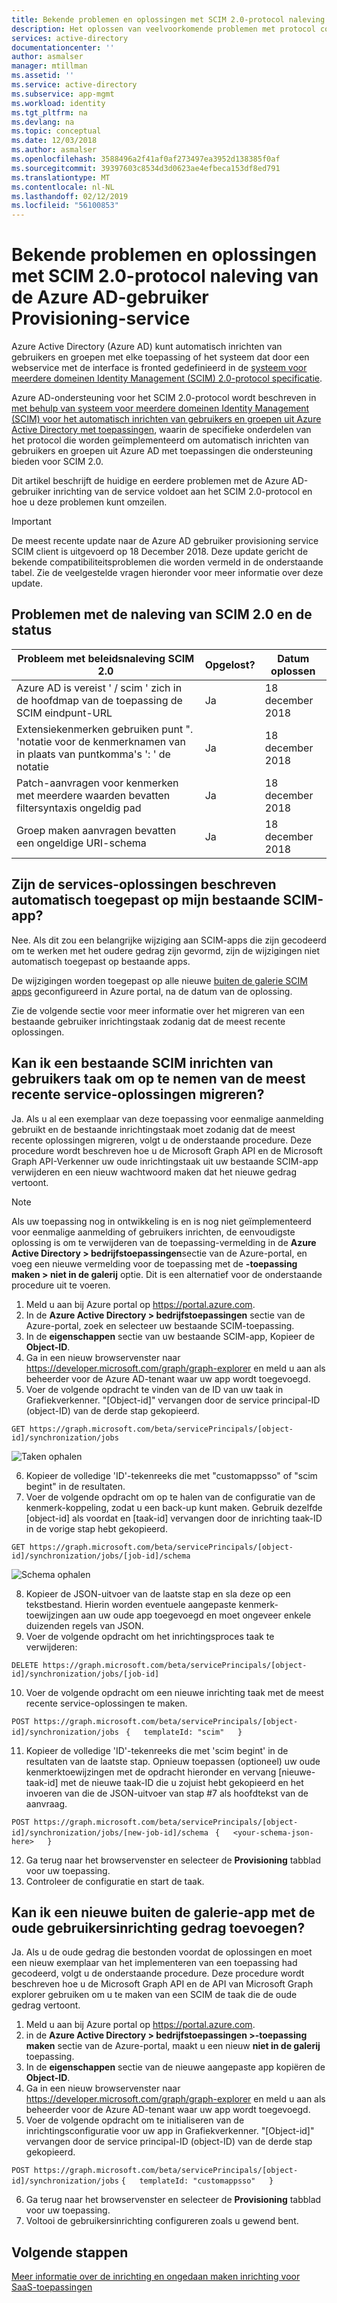 ```yaml
---
title: Bekende problemen en oplossingen met SCIM 2.0-protocol naleving van de Azure AD-gebruiker Provisioning-service | Microsoft Docs
description: Het oplossen van veelvoorkomende problemen met protocol compatibiliteit geconfronteerd bij het toevoegen van een toepassing buiten de galerie die ondersteuning biedt voor SCIM 2.0 naar Azure AD
services: active-directory
documentationcenter: ''
author: asmalser
manager: mtillman
ms.assetid: ''
ms.service: active-directory
ms.subservice: app-mgmt
ms.workload: identity
ms.tgt_pltfrm: na
ms.devlang: na
ms.topic: conceptual
ms.date: 12/03/2018
ms.author: asmalser
ms.openlocfilehash: 3588496a2f41af0af273497ea3952d138385f0af
ms.sourcegitcommit: 39397603c8534d3d0623ae4efbeca153df8ed791
ms.translationtype: MT
ms.contentlocale: nl-NL
ms.lasthandoff: 02/12/2019
ms.locfileid: "56100853"
---
```

# <a name="known-issues-and-resolutions-with-scim-20-protocol-compliance-of-the-azure-ad-user-provisioning-service"></a>Bekende problemen en oplossingen met SCIM 2.0-protocol naleving van de Azure AD-gebruiker Provisioning-service

Azure Active Directory (Azure AD) kunt automatisch inrichten van gebruikers en groepen met elke toepassing of het systeem dat door een webservice met de interface is fronted gedefinieerd in de [systeem voor meerdere domeinen Identity Management (SCIM) 2.0-protocol specificatie](https://tools.ietf.org/html/draft-ietf-scim-api-19). 

Azure AD-ondersteuning voor het SCIM 2.0-protocol wordt beschreven in [met behulp van systeem voor meerdere domeinen Identity Management (SCIM) voor het automatisch inrichten van gebruikers en groepen uit Azure Active Directory met toepassingen](use-scim-to-provision-users-and-groups.md), waarin de specifieke onderdelen van het protocol die worden geïmplementeerd om automatisch inrichten van gebruikers en groepen uit Azure AD met toepassingen die ondersteuning bieden voor SCIM 2.0.

Dit artikel beschrijft de huidige en eerdere problemen met de Azure AD-gebruiker inrichting van de service voldoet aan het SCIM 2.0-protocol en hoe u deze problemen kunt omzeilen.

> [!IMPORTANT]
> De meest recente update naar de Azure AD gebruiker provisioning service SCIM client is uitgevoerd op 18 December 2018. Deze update gericht de bekende compatibiliteitsproblemen die worden vermeld in de onderstaande tabel. Zie de veelgestelde vragen hieronder voor meer informatie over deze update.

## <a name="scim-20-compliance-issues-and-status"></a>Problemen met de naleving van SCIM 2.0 en de status

| **Probleem met beleidsnaleving SCIM 2.0** |  **Opgelost?** | **Datum oplossen**  |  
|---|---|---|
| Azure AD is vereist ' / scim ' zich in de hoofdmap van de toepassing de SCIM eindpunt-URL  | Ja  |  18 december 2018 | 
| Extensiekenmerken gebruiken punt ". 'notatie voor de kenmerknamen van in plaats van puntkomma's ': ' de notatie |  Ja  | 18 december 2018  | 
|  Patch-aanvragen voor kenmerken met meerdere waarden bevatten filtersyntaxis ongeldig pad | Ja  |  18 december 2018  | 
|  Groep maken aanvragen bevatten een ongeldige URI-schema | Ja  |  18 december 2018  |  

## <a name="were-the-services-fixes-described-automatically-applied-to-my-pre-existing-scim-app"></a>Zijn de services-oplossingen beschreven automatisch toegepast op mijn bestaande SCIM-app?

Nee. Als dit zou een belangrijke wijziging aan SCIM-apps die zijn gecodeerd om te werken met het oudere gedrag zijn gevormd, zijn de wijzigingen niet automatisch toegepast op bestaande apps.

De wijzigingen worden toegepast op alle nieuwe [buiten de galerie SCIM apps](configure-single-sign-on-non-gallery-applications.md) geconfigureerd in Azure portal, na de datum van de oplossing.

Zie de volgende sectie voor meer informatie over het migreren van een bestaande gebruiker inrichtingstaak zodanig dat de meest recente oplossingen.

## <a name="can-i-migrate-an-existing-scim-based-user-provisioning-job-to-include-the-latest-service-fixes"></a>Kan ik een bestaande SCIM inrichten van gebruikers taak om op te nemen van de meest recente service-oplossingen migreren?

Ja. Als u al een exemplaar van deze toepassing voor eenmalige aanmelding gebruikt en de bestaande inrichtingstaak moet zodanig dat de meest recente oplossingen migreren, volgt u de onderstaande procedure. Deze procedure wordt beschreven hoe u de Microsoft Graph API en de Microsoft Graph API-Verkenner uw oude inrichtingstaak uit uw bestaande SCIM-app verwijderen en een nieuw wachtwoord maken dat het nieuwe gedrag vertoont.

> [!NOTE]
> Als uw toepassing nog in ontwikkeling is en is nog niet geïmplementeerd voor eenmalige aanmelding of gebruikers inrichten, de eenvoudigste oplossing is om te verwijderen van de toepassing-vermelding in de **Azure Active Directory > bedrijfstoepassingen**sectie van de Azure-portal, en voeg een nieuwe vermelding voor de toepassing met de **-toepassing maken > niet in de galerij** optie. Dit is een alternatief voor de onderstaande procedure uit te voeren.
 
1. Meld u aan bij Azure portal op https://portal.azure.com.
2. In de **Azure Active Directory > bedrijfstoepassingen** sectie van de Azure-portal, zoek en selecteer uw bestaande SCIM-toepassing.
3.  In de **eigenschappen** sectie van uw bestaande SCIM-app, Kopieer de **Object-ID**.
4.  Ga in een nieuw browservenster naar https://developer.microsoft.com/graph/graph-explorer en meld u aan als beheerder voor de Azure AD-tenant waar uw app wordt toegevoegd.
5. Voer de volgende opdracht te vinden van de ID van uw taak in Grafiekverkenner. "[Object-id]" vervangen door de service principal-ID (object-ID) van de derde stap gekopieerd.
 
 `GET https://graph.microsoft.com/beta/servicePrincipals/[object-id]/synchronization/jobs` 

 ![Taken ophalen](./media/application-provisioning-config-problem-scim-compatibility/get-jobs.PNG "taken ophalen") 


6. Kopieer de volledige 'ID'-tekenreeks die met "customappsso" of "scim begint" in de resultaten.
7. Voer de volgende opdracht om op te halen van de configuratie van de kenmerk-koppeling, zodat u een back-up kunt maken. Gebruik dezelfde [object-id] als voordat en [taak-id] vervangen door de inrichting taak-ID in de vorige stap hebt gekopieerd.
 
 `GET https://graph.microsoft.com/beta/servicePrincipals/[object-id]/synchronization/jobs/[job-id]/schema`
 
 ![Schema ophalen](./media/application-provisioning-config-problem-scim-compatibility/get-schema.PNG "Schema ophalen") 

8. Kopieer de JSON-uitvoer van de laatste stap en sla deze op een tekstbestand. Hierin worden eventuele aangepaste kenmerk-toewijzingen aan uw oude app toegevoegd en moet ongeveer enkele duizenden regels van JSON.
9. Voer de volgende opdracht om het inrichtingsproces taak te verwijderen:
 
 `DELETE https://graph.microsoft.com/beta/servicePrincipals/[object-id]/synchronization/jobs/[job-id]`

10. Voer de volgende opdracht om een nieuwe inrichting taak met de meest recente service-oplossingen te maken.

 `POST https://graph.microsoft.com/beta/servicePrincipals/[object-id]/synchronization/jobs `
 `{   templateId: "scim"   } `
   
11. Kopieer de volledige 'ID'-tekenreeks die met 'scim begint' in de resultaten van de laatste stap. Opnieuw toepassen (optioneel) uw oude kenmerktoewijzingen met de opdracht hieronder en vervang [nieuwe-taak-id] met de nieuwe taak-ID die u zojuist hebt gekopieerd en het invoeren van die de JSON-uitvoer van stap #7 als hoofdtekst van de aanvraag.

 `POST https://graph.microsoft.com/beta/servicePrincipals/[object-id]/synchronization/jobs/[new-job-id]/schema `
 `{   <your-schema-json-here>   }`

12. Ga terug naar het browservenster en selecteer de **Provisioning** tabblad voor uw toepassing.
13. Controleer de configuratie en start de taak. 

## <a name="can-i-add-a-new-non-gallery-app-that-has-the-old-user-provisioning-behavior"></a>Kan ik een nieuwe buiten de galerie-app met de oude gebruikersinrichting gedrag toevoegen?

Ja. Als u de oude gedrag die bestonden voordat de oplossingen en moet een nieuw exemplaar van het implementeren van een toepassing had gecodeerd, volgt u de onderstaande procedure. Deze procedure wordt beschreven hoe u de Microsoft Graph API en de API van Microsoft Graph explorer gebruiken om u te maken van een SCIM de taak die de oude gedrag vertoont.
 
1.  Meld u aan bij Azure portal op https://portal.azure.com.
2. in de **Azure Active Directory > bedrijfstoepassingen >-toepassing maken** sectie van de Azure-portal, maakt u een nieuw **niet in de galerij** toepassing.
3.  In de **eigenschappen** sectie van de nieuwe aangepaste app kopiëren de **Object-ID**.
4.  Ga in een nieuw browservenster naar https://developer.microsoft.com/graph/graph-explorer en meld u aan als beheerder voor de Azure AD-tenant waar uw app wordt toegevoegd.
5. Voer de volgende opdracht om te initialiseren van de inrichtingsconfiguratie voor uw app in Grafiekverkenner.
"[Object-id]" vervangen door de service principal-ID (object-ID) van de derde stap gekopieerd.

 `POST https://graph.microsoft.com/beta/servicePrincipals/[object-id]/synchronization/jobs`
 `{   templateId: "customappsso"   }`
 
6. Ga terug naar het browservenster en selecteer de **Provisioning** tabblad voor uw toepassing.
7. Voltooi de gebruikersinrichting configureren zoals u gewend bent.


## <a name="next-steps"></a>Volgende stappen
[Meer informatie over de inrichting en ongedaan maken inrichting voor SaaS-toepassingen](user-provisioning.md)

